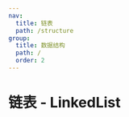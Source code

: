 ```yaml
---
nav:
  title: 链表
  path: /structure
group:
  title: 数据结构
  path: /
  order: 2
---
```


# 链表 - LinkedList
